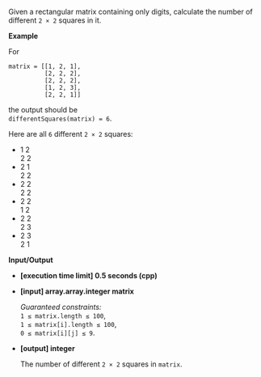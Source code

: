 
Given a rectangular matrix containing only digits, calculate the number of different  `2 × 2`  squares in it.

**Example**

For

```
matrix = [[1, 2, 1],
          [2, 2, 2],
          [2, 2, 2],
          [1, 2, 3],
          [2, 2, 1]]

```

the output should be  
`differentSquares(matrix) = 6`.

Here are all  `6`  different  `2 × 2`  squares:

-   1 2  
    2 2
-   2 1  
    2 2
-   2 2  
    2 2
-   2 2  
    1 2
-   2 2  
    2 3
-   2 3  
    2 1

**Input/Output**

-   **\[execution time limit\] 0.5 seconds (cpp)**
    
-   **\[input\] array.array.integer matrix**
    
    _Guaranteed constraints:_  
    `1 ≤ matrix.length ≤ 100`,  
    `1 ≤ matrix[i].length ≤ 100`,  
    `0 ≤ matrix[i][j] ≤ 9`.
    
-   **\[output\] integer**
    
    The number of different  `2 × 2`  squares in  `matrix`.